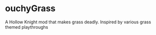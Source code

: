 ﻿# ouchyGrass

A Hollow Knight mod that makes grass deadly.
Inspired by various grass themed playthroughs
